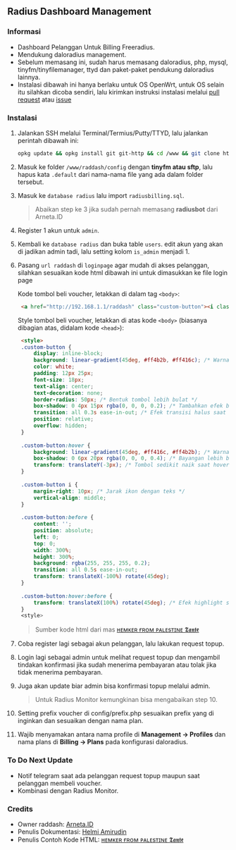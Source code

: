## Radius Dashboard Management

### Informasi
- Dashboard Pelanggan Untuk Billing Freeradius.
- Mendukung daloradius management.
- Sebelum memasang ini, sudah harus memasang daloradius, php, mysql, tinyfm/tinyfilemanager, ttyd dan paket-paket pendukung daloradius lainnya.
- Instalasi dibawah ini hanya berlaku untuk OS OpenWrt, untuk OS selain itu silahkan dicoba sendiri, lalu kirimkan instruksi instalasi melalui [pull request](https://github.com/umblox/raddash/pulls) atau [issue](https://github.com/umblox/raddash/issues)

### Instalasi
1. Jalankan SSH melalui Terminal/Termius/Putty/TTYD, lalu jalankan perintah dibawah ini:
    ```sh
    opkg update && opkg install git git-http && cd /www && git clone https://github.com/umblox/raddash
    ```
2. Masuk ke folder `/www/raddash/config` dengan **tinyfm atau sftp**, lalu hapus kata `.default` dari nama-nama file yang ada dalam folder tersebut.
3. Masuk ke `database radius` lalu import `radiusbilling.sql`.

    > Abaikan step ke 3 jika sudah pernah memasang **radiusbot** dari Arneta.ID

4. Register 1 akun untuk `admin`.
5. Kembali ke `database radius` dan buka table `users`. edit akun yang akan di jadikan admin tadi, lalu setting kolom `is_admin` menjadi 1.
6. Pasang `url raddash` di `loginpage` agar mudah di akses pelanggan, silahkan sesuaikan kode html dibawah ini untuk dimasukkan ke file login page

   Kode tombol beli voucher, letakkan di dalam tag `<body>`:

   ```html
    <a href="http://192.168.1.1/raddash" class="custom-button"><i class="icon icon-voucher">&#xe803;</i>Beli Voucher</a>
    ```

   Style tombol beli voucher, letakkan di atas kode `<body>` (biasanya dibagian atas, didalam kode `<head>`):

   ```html
    <style>
    .custom-button {
        display: inline-block;
        background: linear-gradient(45deg, #ff4b2b, #ff416c); /* Warna gradien */
        color: white;
        padding: 12px 25px;
        font-size: 18px;
        text-align: center;
        text-decoration: none;
        border-radius: 50px; /* Bentuk tombol lebih bulat */
        box-shadow: 0 4px 15px rgba(0, 0, 0, 0.2); /* Tambahkan efek bayangan */
        transition: all 0.3s ease-in-out; /* Efek transisi halus saat hover */
        position: relative;
        overflow: hidden;
    }
    
    .custom-button:hover {
        background: linear-gradient(45deg, #ff416c, #ff4b2b); /* Warna berubah saat hover */
        box-shadow: 0 6px 20px rgba(0, 0, 0, 0.4); /* Bayangan lebih besar saat hover */
        transform: translateY(-3px); /* Tombol sedikit naik saat hover */
    }
    
    .custom-button i {
        margin-right: 10px; /* Jarak ikon dengan teks */
        vertical-align: middle;
    }
    
    .custom-button:before {
        content: '';
        position: absolute;
        left: 0;
        top: 0;
        width: 300%;
        height: 300%;
        background: rgba(255, 255, 255, 0.2);
        transition: all 0.5s ease-in-out;
        transform: translateX(-100%) rotate(45deg);
    }
    
    .custom-button:hover:before {
        transform: translateX(100%) rotate(45deg); /* Efek highlight saat hover */
    }
    <style>
    ```
     > Sumber kode html dari mas [ʜᴇᴍᴋᴇʀ ғʀᴏᴍ ᴘᴀʟᴇsᴛɪɴᴇ 𝕿𝖆𝖓𝖙𝖊](https://t.me/mutiara_wrt/1/15005)

7. Coba register lagi sebagai akun pelanggan, lalu lakukan request topup.
8. Login lagi sebagai admin untuk melihat request topup dan mengambil tindakan konfirmasi jika sudah menerima pembayaran atau tolak jika tidak menerima pembayaran.
9. Juga akan update biar admin bisa konfirmasi topup melalui admin.

    > Untuk Radius Monitor kemungkinan bisa mengabaikan step 10.
    
10. Setting prefix voucher di config/prefix.php sesuaikan prefix yang di inginkan dan sesuaikan dengan nama plan.
11. Wajib menyamakan antara nama profile di **Management -> Profiles** dan nama plans di **Billing -> Plans** pada konfigurasi daloradius.

### To Do Next Update
- Notif telegram saat ada pelanggan request topup maupun saat pelanggan membeli voucher.
- Kombinasi dengan Radius Monitor.

### Credits
- Owner raddash: [Arneta.ID](https://github.com/umblox/raddash)
- Penulis Dokumentasi: [Helmi Amirudin](https://helmiau.com/pay)
- Penulis Contoh Kode HTML: [ʜᴇᴍᴋᴇʀ ғʀᴏᴍ ᴘᴀʟᴇsᴛɪɴᴇ 𝕿𝖆𝖓𝖙𝖊](https://t.me/mutiara_wrt/1/15005)
